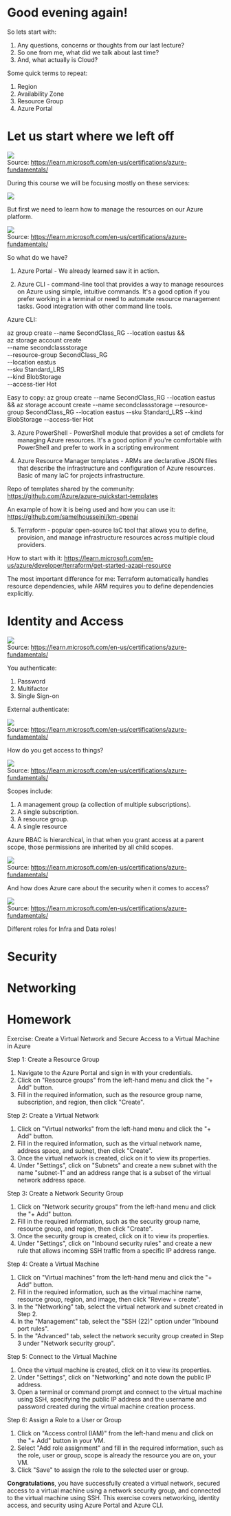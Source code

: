 # Good evening again!

So lets start with:
1. Any questions, concerns or thoughts from our last lecture? 
2. So one from me, what did we talk about last time? 
3. And, what actually is Cloud?

Some quick terms to repeat:
1. Region
2. Availability Zone
3. Resource Group
4. Azure Portal

# Let us start where we left off

![](img/azure-resources.png)  
Source: https://learn.microsoft.com/en-us/certifications/azure-fundamentals/

During this course we will be focusing mostly on these services: 

![](img/azure-data-services.png)  

But first we need to learn how to manage the resources on our Azure platform. 

![](img/management-groups.png)  
Source: https://learn.microsoft.com/en-us/certifications/azure-fundamentals/

So what do we have? 
1. Azure Portal - We already learned saw it in action.

2. Azure CLI - command-line tool that provides a way to manage resources on Azure using simple, intuitive commands. It's a good option if you prefer working in a terminal or need to automate resource management tasks. Good integration with other command line tools.  

Azure CLI:  

az group create --name SecondClass_RG --location eastus && \
az storage account create \
    --name secondclassstorage \
    --resource-group SecondClass_RG \
    --location eastus \
    --sku Standard_LRS \
    --kind BlobStorage \
    --access-tier Hot  

Easy to copy:
az group create --name SecondClass_RG --location eastus &&  az storage account create   --name secondclassstorage  --resource-group SecondClass_RG   --location eastus  --sku Standard_LRS  --kind BlobStorage  --access-tier Hot  

3. Azure PowerShell - PowerShell module that provides a set of cmdlets for managing Azure resources. It's a good option if you're comfortable with PowerShell and prefer to work in a scripting environment

4. Azure Resource Manager templates - ARMs are declarative JSON files that describe the infrastructure and configuration of Azure resources. Basic of many IaC for projects infrastructure. 

Repo of templates shared by the community: https://github.com/Azure/azure-quickstart-templates  

An example of how it is being used and how you can use it: https://github.com/samelhousseini/km-openai  

5. Terraform - popular open-source IaC tool that allows you to define, provision, and manage infrastructure resources across multiple cloud providers. 

How to start with it: https://learn.microsoft.com/en-us/azure/developer/terraform/get-started-azapi-resource  

The most important difference for me: Terraform automatically handles resource dependencies, while ARM requires you to define dependencies explicitly.

# Identity and Access

![](img/azure-ad.png)  
Source: https://learn.microsoft.com/en-us/certifications/azure-fundamentals/

You authenticate:
1. Password
2. Multifactor
3. Single Sign-on

External authenticate: 

![](img/azure-external-ad.png)  
Source: https://learn.microsoft.com/en-us/certifications/azure-fundamentals/

How do you get access to things? 

![](img/azure-rbac.png)  
Source: https://learn.microsoft.com/en-us/certifications/azure-fundamentals/

Scopes include:

1. A management group (a collection of multiple subscriptions).
2. A single subscription.
3. A resource group.
4. A single resource

Azure RBAC is hierarchical, in that when you grant access at a parent scope, those permissions are inherited by all child scopes.

![](img/zero-trust.png)  
Source: https://learn.microsoft.com/en-us/certifications/azure-fundamentals/

And how does Azure care about the security when it comes to access? 

![](img/defense-in-depth.png)  
Source: https://learn.microsoft.com/en-us/certifications/azure-fundamentals/  

Different roles for Infra and Data roles!

# Security



# Networking

# Homework 

Exercise: Create a Virtual Network and Secure Access to a Virtual Machine in Azure

Step 1: Create a Resource Group

1. Navigate to the Azure Portal and sign in with your credentials.
2. Click on "Resource groups" from the left-hand menu and click the "+ Add" button.
3. Fill in the required information, such as the resource group name, subscription, and region, then click "Create".

Step 2: Create a Virtual Network

1. Click on "Virtual networks" from the left-hand menu and click the "+ Add" button.
2. Fill in the required information, such as the virtual network name, address space, and subnet, then click "Create".
3. Once the virtual network is created, click on it to view its properties.
4. Under "Settings", click on "Subnets" and create a new subnet with the name "subnet-1" and an address range that is a subset of the virtual network address space.

Step 3: Create a Network Security Group

1. Click on "Network security groups" from the left-hand menu and click the "+ Add" button.
2. Fill in the required information, such as the security group name, resource group, and region, then click "Create".
3. Once the security group is created, click on it to view its properties.
4. Under "Settings", click on "Inbound security rules" and create a new rule that allows incoming SSH traffic from a specific IP address range.

Step 4: Create a Virtual Machine

1. Click on "Virtual machines" from the left-hand menu and click the "+ Add" button.
2. Fill in the required information, such as the virtual machine name, resource group, region, and image, then click "Review + create".
3. In the "Networking" tab, select the virtual network and subnet created in Step 2.
4. In the "Management" tab, select the "SSH (22)" option under "Inbound port rules".
5. In the "Advanced" tab, select the network security group created in Step 3 under "Network security group".

Step 5: Connect to the Virtual Machine

1. Once the virtual machine is created, click on it to view its properties.
2. Under "Settings", click on "Networking" and note down the public IP address.
3. Open a terminal or command prompt and connect to the virtual machine using SSH, specifying the public IP address and the username and password created during the virtual machine creation process.

Step 6: Assign a Role to a User or Group

1. Click on "Access control (IAM)" from the left-hand menu and click on the "+ Add" button in your VM.
2. Select "Add role assignment" and fill in the required information, such as the role, user or group, scope is already the resource you are on, your VM.
3. Click "Save" to assign the role to the selected user or group.


**Congratulations**, you have successfully created a virtual network, secured access to a virtual machine using a network security group, and connected to the virtual machine using SSH. This exercise covers networking, identity access, and security using Azure Portal and Azure CLI.




